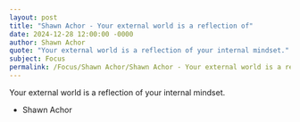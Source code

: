 ```yaml
---
layout: post
title: "Shawn Achor - Your external world is a reflection of"
date: 2024-12-28 12:00:00 -0000
author: Shawn Achor
quote: "Your external world is a reflection of your internal mindset."
subject: Focus
permalink: /Focus/Shawn Achor/Shawn Achor - Your external world is a reflection of
---
```


Your external world is a reflection of your internal mindset.

- Shawn Achor
